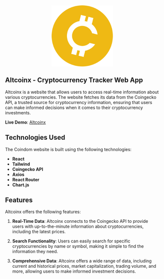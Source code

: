 <!-- [![Header](https://github.com/pvictordev/altcoinx/blob/main/src/assets/crypto-icon.png)](https://github.com/pvictordev/altcoinx/tree/main) -->
<p align="center">
  <img width="200" height="200" src="https://github.com/pvictordev/altcoinx/blob/main/src/assets/crypto-icon.png">
</p>

## Altcoinx - Cryptocurrency Tracker Web App

Altcoinx is a website that allows users to access real-time information about various cryptocurrencies. The website fetches its data from the Coingecko API, a trusted source for cryptocurrency information, ensuring that users can make informed decisions when it comes to their cryptocurrency investments.

**Live Demo**: [Altcoinx](https://altcoinx-silk.vercel.app/)

## Technologies Used
The Coindom website is built using the following technologies:
- **React**
- **Tailwind**
- **Coingecko API**
- **Axios**
- **React Router**
- **Chart.js**

## Features
Altcoinx offers the following features:

1. **Real-Time Data**: Altcoinx connects to the Coingecko API to provide users with up-to-the-minute information about cryptocurrencies, including the latest prices.

2. **Search Functionality**: Users can easily search for specific cryptocurrencies by name or symbol, making it simple to find the information they need.

3. **Comprehensive Data**: Altcoinx offers a wide range of data, including current and historical prices, market capitalization, trading volume, and more, allowing users to make informed investment decisions.

<!-- ## How to Use
To run Altcoinx locally or integrate it into your project, follow these steps:

1. Clone this repository:
   ```bash
   git clone https://github.com/pvictordev/altcoinx.git -->

